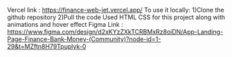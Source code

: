 Vercel link : https://finance-web-jet.vercel.app/
To use it locally:
1)Clone the github repository
2)Pull the code
Used HTML CSS for this project along with animations and hover effect
Figma Link : https://www.figma.com/design/d2xKYzZXkTCRBMxRz8oiDN/App-Landing-Page-Finance-Bank-Money-(Community)?node-id=1-29&t=MZftn8H79Tpuplyk-0
